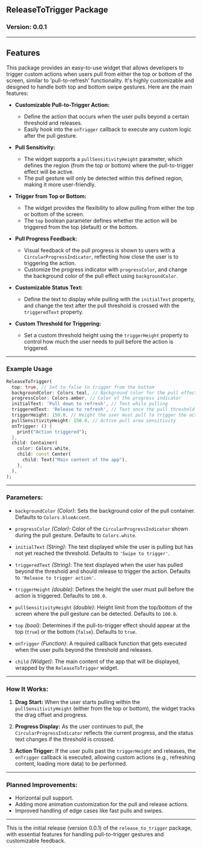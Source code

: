 ## ReleaseToTrigger Package

### Version: 0.0.1

---

## Features

This package provides an easy-to-use widget that allows developers to trigger custom actions when users pull from either the top or bottom of the screen, similar to 'pull-to-refresh' functionality. It's highly customizable and designed to handle both top and bottom swipe gestures. Here are the main features:

- **Customizable Pull-to-Trigger Action:**
  - Define the action that occurs when the user pulls beyond a certain threshold and releases.
  - Easily hook into the `onTrigger` callback to execute any custom logic after the pull gesture.

- **Pull Sensitivity:**
  - The widget supports a `pullSensitivityHeight` parameter, which defines the region (from the top or bottom) where the pull-to-trigger effect will be active.
  - The pull gesture will only be detected within this defined region, making it more user-friendly.

- **Trigger from Top or Bottom:**
  - The widget provides the flexibility to allow pulling from either the top or bottom of the screen. 
  - The `top` boolean parameter defines whether the action will be triggered from the top (default) or the bottom.

- **Pull Progress Feedback:**
  - Visual feedback of the pull progress is shown to users with a `CircularProgressIndicator`, reflecting how close the user is to triggering the action.
  - Customize the progress indicator with `progressColor`, and change the background color of the pull effect using `backgroundColor`.

- **Customizable Status Text:**
  - Define the text to display while pulling with the `initialText` property, and change the text after the pull threshold is crossed with the `triggeredText` property.

- **Custom Threshold for Triggering:**
  - Set a custom threshold height using the `triggerHeight` property to control how much the user needs to pull before the action is triggered.
  
---

### Example Usage

```dart
ReleaseToTrigger(
  top: true, // Set to false to trigger from the bottom
  backgroundColor: Colors.teal, // Background color for the pull effect
  progressColor: Colors.amber, // Color of the progress indicator
  initialText: 'Pull down to refresh', // Text while pulling
  triggeredText: 'Release to refresh', // Text once the pull threshold is reached
  triggerHeight: 150.0, // Height the user must pull to trigger the action
  pullSensitivityHeight: 150.0, // Active pull area sensitivity
  onTrigger: () {
    print("Action triggered");
  },
  child: Container(
    color: Colors.white,
    child: const Center(
      child: Text("Main content of the app"),
    ),
  ),
);
```

---

### Parameters:

- `backgroundColor` *(Color)*: Sets the background color of the pull container. Defaults to `Colors.blueAccent`.
  
- `progressColor` *(Color)*: Color of the `CircularProgressIndicator` shown during the pull gesture. Defaults to `Colors.white`.
  
- `initialText` *(String)*: The text displayed while the user is pulling but has not yet reached the threshold. Defaults to `'Swipe to trigger'`.
  
- `triggeredText` *(String)*: The text displayed when the user has pulled beyond the threshold and should release to trigger the action. Defaults to `'Release to trigger action'`.
  
- `triggerHeight` *(double)*: Defines the height the user must pull before the action is triggered. Defaults to `100.0`.
  
- `pullSensitivityHeight` *(double)*: Height limit from the top/bottom of the screen where the pull gesture can be detected. Defaults to `100.0`.
  
- `top` *(bool)*: Determines if the pull-to-trigger effect should appear at the top (`true`) or the bottom (`false`). Defaults to `true`.

- `onTrigger` *(Function)*: A required callback function that gets executed when the user pulls beyond the threshold and releases.
  
- `child` *(Widget)*: The main content of the app that will be displayed, wrapped by the `ReleaseToTrigger` widget.

---

### How It Works:

1. **Drag Start:** When the user starts pulling within the `pullSensitivityHeight` (either from the top or bottom), the widget tracks the drag offset and progress.
   
2. **Progress Display:** As the user continues to pull, the `CircularProgressIndicator` reflects the current progress, and the status text changes if the threshold is crossed.

3. **Action Trigger:** If the user pulls past the `triggerHeight` and releases, the `onTrigger` callback is executed, allowing custom actions (e.g., refreshing content, loading more data) to be performed.

---

### Planned Improvements:

- Horizontal pull support.
- Adding more animation customization for the pull and release actions.
- Improved handling of edge cases like fast pulls and swipes.

---

This is the initial release (version 0.0.1) of the `release_to_trigger` package, with essential features for handling pull-to-trigger gestures and customizable feedback.